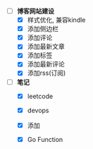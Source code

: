 - [ ] **博客网站建设**
    - [x] 样式优化, 兼容kindle
    - [x] 添加侧边栏
    - [x] 添加评论
    - [x] 添加最新文章
    - [x] 添加标签
    - [x] 添加最新评论
    - [x] 添加rss(订阅)

- [ ] **笔记**
    - [x] leetcode
    - [x] devops
    - [x] 添加
    - [x] Go Function

